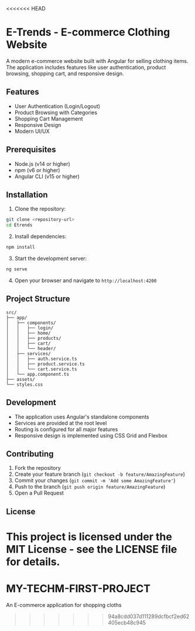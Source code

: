 <<<<<<< HEAD
# E-Trends - E-commerce Clothing Website

A modern e-commerce website built with Angular for selling clothing items. The application includes features like user authentication, product browsing, shopping cart, and responsive design.

## Features

- User Authentication (Login/Logout)
- Product Browsing with Categories
- Shopping Cart Management
- Responsive Design
- Modern UI/UX

## Prerequisites

- Node.js (v14 or higher)
- npm (v6 or higher)
- Angular CLI (v15 or higher)

## Installation

1. Clone the repository:
```bash
git clone <repository-url>
cd Etrends
```

2. Install dependencies:
```bash
npm install
```

3. Start the development server:
```bash
ng serve
```

4. Open your browser and navigate to `http://localhost:4200`

## Project Structure

```
src/
├── app/
│   ├── components/
│   │   ├── login/
│   │   ├── home/
│   │   ├── products/
│   │   ├── cart/
│   │   └── header/
│   ├── services/
│   │   ├── auth.service.ts
│   │   ├── product.service.ts
│   │   └── cart.service.ts
│   └── app.component.ts
├── assets/
└── styles.css
```

## Development

- The application uses Angular's standalone components
- Services are provided at the root level
- Routing is configured for all major features
- Responsive design is implemented using CSS Grid and Flexbox

## Contributing

1. Fork the repository
2. Create your feature branch (`git checkout -b feature/AmazingFeature`)
3. Commit your changes (`git commit -m 'Add some AmazingFeature'`)
4. Push to the branch (`git push origin feature/AmazingFeature`)
5. Open a Pull Request

## License

This project is licensed under the MIT License - see the LICENSE file for details.
=======
# MY-TECHM-FIRST-PROJECT
An E-commerce application for shopping cloths
>>>>>>> 94a8cdd037d111289dcfbcf2ed62405ecb48c945
